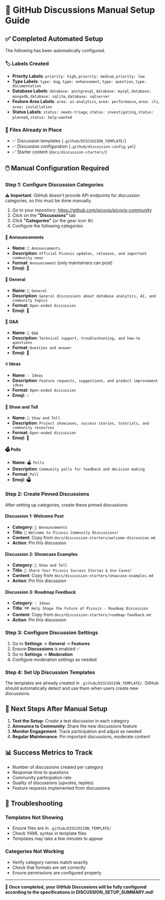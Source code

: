 # 🚀 GitHub Discussions Manual Setup Guide

## ✅ Completed Automated Setup

The following has been automatically configured:

### 🏷️ Labels Created
- **Priority Labels**: `priority: high`, `priority: medium`, `priority: low`
- **Type Labels**: `type: bug`, `type: enhancement`, `type: question`, `type: documentation`
- **Database Labels**: `database: postgresql`, `database: mysql`, `database: mongodb`, `database: sqlite`, `database: sqlserver`
- **Feature Area Labels**: `area: ai-analytics`, `area: performance`, `area: cli`, `area: installation`
- **Status Labels**: `status: needs-triage`, `status: investigating`, `status: planned`, `status: help-wanted`

### 📁 Files Already in Place
- ✅ Discussion templates (`.github/DISCUSSION_TEMPLATE/`)
- ✅ Discussion configuration (`.github/discussion-config.yml`)
- ✅ Starter content (`docs/discussion-starters/`)

## 🖱️ Manual Configuration Required

### Step 1: Configure Discussion Categories

**⚠️ Important**: GitHub doesn't provide API endpoints for discussion categories, so this must be done manually.

1. Go to your repository: https://github.com/picovis/picovis-community
2. Click on the **"Discussions"** tab
3. Click **"Categories"** (or the gear icon ⚙️)
4. Configure the following categories:

#### 📣 Announcements
- **Name**: `📣 Announcements`
- **Description**: `Official Picovis updates, releases, and important community news`
- **Format**: `Announcement` (only maintainers can post)
- **Emoji**: 📣

#### 💬 General
- **Name**: `💬 General`
- **Description**: `General discussions about database analytics, AI, and community topics`
- **Format**: `Open-ended discussion`
- **Emoji**: 💬

#### 🙏 Q&A
- **Name**: `🙏 Q&A`
- **Description**: `Technical support, troubleshooting, and how-to questions`
- **Format**: `Question and answer`
- **Emoji**: 🙏

#### 💡 Ideas
- **Name**: `💡 Ideas`
- **Description**: `Feature requests, suggestions, and product improvement ideas`
- **Format**: `Open-ended discussion`
- **Emoji**: 💡

#### 🙌 Show and Tell
- **Name**: `🙌 Show and Tell`
- **Description**: `Project showcases, success stories, tutorials, and community resources`
- **Format**: `Open-ended discussion`
- **Emoji**: 🙌

#### 🗳️ Polls
- **Name**: `🗳️ Polls`
- **Description**: `Community polls for feedback and decision making`
- **Format**: `Poll`
- **Emoji**: 🗳️

### Step 2: Create Pinned Discussions

After setting up categories, create these pinned discussions:

#### Discussion 1: Welcome Post
- **Category**: `📣 Announcements`
- **Title**: `🎉 Welcome to Picovis Community Discussions!`
- **Content**: Copy from `docs/discussion-starters/welcome-discussion.md`
- **Action**: Pin this discussion

#### Discussion 2: Showcase Examples
- **Category**: `🙌 Show and Tell`
- **Title**: `🌟 Share Your Picovis Success Stories & Use Cases!`
- **Content**: Copy from `docs/discussion-starters/showcase-examples.md`
- **Action**: Pin this discussion

#### Discussion 3: Roadmap Feedback
- **Category**: `💡 Ideas`
- **Title**: `🗺️ Help Shape the Future of Picovis - Roadmap Discussion`
- **Content**: Copy from `docs/discussion-starters/roadmap-feedback.md`
- **Action**: Pin this discussion

### Step 3: Configure Discussion Settings

1. Go to **Settings** → **General** → **Features**
2. Ensure **Discussions** is enabled ✅
3. Go to **Settings** → **Moderation**
4. Configure moderation settings as needed

### Step 4: Set Up Discussion Templates

The templates are already created in `.github/DISCUSSION_TEMPLATE/`. GitHub should automatically detect and use them when users create new discussions.

## 🎯 Next Steps After Manual Setup

1. **Test the Setup**: Create a test discussion in each category
2. **Announce to Community**: Share the new discussions feature
3. **Monitor Engagement**: Track participation and adjust as needed
4. **Regular Maintenance**: Pin important discussions, moderate content

## 📊 Success Metrics to Track

- Number of discussions created per category
- Response time to questions
- Community participation rate
- Quality of discussions (upvotes, replies)
- Feature requests implemented from discussions

## 🔧 Troubleshooting

### Templates Not Showing
- Ensure files are in `.github/DISCUSSION_TEMPLATE/`
- Check YAML syntax in template files
- Templates may take a few minutes to appear

### Categories Not Working
- Verify category names match exactly
- Check that formats are set correctly
- Ensure permissions are configured properly

---

**🎉 Once completed, your GitHub Discussions will be fully configured according to the specifications in DISCUSSION_SETUP_SUMMARY.md!**
